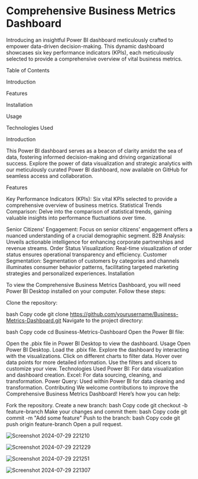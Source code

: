 # Comprehensive Business Metrics Dashboard
Introducing an insightful Power BI dashboard meticulously crafted to empower data-driven decision-making. This dynamic dashboard showcases six key performance indicators (KPIs), each meticulously selected to provide a comprehensive overview of vital business metrics.

Table of Contents

Introduction


Features


Installation


Usage


Technologies Used



Introduction


This Power BI dashboard serves as a beacon of clarity amidst the sea of data, fostering informed decision-making and driving organizational success. Explore the power of data visualization and strategic analytics with our meticulously curated Power BI dashboard, now available on GitHub for seamless access and collaboration.

Features


Key Performance Indicators (KPIs): Six vital KPIs selected to provide a comprehensive overview of business metrics.
Statistical Trends Comparison: Delve into the comparison of statistical trends, gaining valuable insights into performance fluctuations over time.


Senior Citizens' Engagement: Focus on senior citizens' engagement offers a nuanced understanding of a crucial demographic segment.
B2B Analysis: Unveils actionable intelligence for enhancing corporate partnerships and revenue streams.
Order Status Visualization: Real-time visualization of order status ensures operational transparency and efficiency.
Customer Segmentation: Segmentation of customers by categories and channels illuminates consumer behavior patterns, facilitating targeted marketing strategies and personalized experiences.
Installation

To view the Comprehensive Business Metrics Dashboard, you will need Power BI Desktop installed on your computer. Follow these steps:

Clone the repository:

bash
Copy code
git clone https://github.com/yourusername/Business-Metrics-Dashboard.git
Navigate to the project directory:

bash
Copy code
cd Business-Metrics-Dashboard
Open the Power BI file:

Open the .pbix file in Power BI Desktop to view the dashboard.
Usage
Open Power BI Desktop.
Load the .pbix file.
Explore the dashboard by interacting with the visualizations.
Click on different charts to filter data.
Hover over data points for more detailed information.
Use the filters and slicers to customize your view.
Technologies Used
Power BI: For data visualization and dashboard creation.
Excel: For data sourcing, cleaning, and transformation.
Power Query: Used within Power BI for data cleaning and transformation.
Contributing
We welcome contributions to improve the Comprehensive Business Metrics Dashboard! Here’s how you can help:

Fork the repository.
Create a new branch:
bash
Copy code
git checkout -b feature-branch
Make your changes and commit them:
bash
Copy code
git commit -m "Add some feature"
Push to the branch:
bash
Copy code
git push origin feature-branch
Open a pull request.


![Screenshot 2024-07-29 221210](https://github.com/user-attachments/assets/33f1e1ae-f4f8-4dbf-9969-589ec7f61252)




![Screenshot 2024-07-29 221229](https://github.com/user-attachments/assets/02056c66-75f7-48dc-b9be-34fe95c18ca2)




![Screenshot 2024-07-29 221251](https://github.com/user-attachments/assets/9e7b039b-b7b7-4519-b661-f6b2f636cf38)




![Screenshot 2024-07-29 221307](https://github.com/user-attachments/assets/eafaa76b-6efd-48b2-88d7-c3c7ae90c13e)



